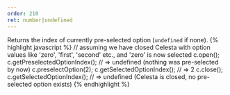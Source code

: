 ```yaml
---
order: 210
ret: number|undefined
---
```

Returns the index of currently pre-selected option (`undefined` if none).
{% highlight javascript %}
// assuming we have closed Celesta with option values like 'zero', 'first', 'second' etc., and 'zero' is now selected
c.open();
c.getPreselectedOptionIndex(); // => undefined (nothing was pre-selected by now)
c.preselectOption(2);
c.getSelectedOptionIndex(); // => 2
c.close();
c.getSelectedOptionIndex(); // => undefined (Celesta is closed, no pre-selected option exists)
{% endhighlight %}